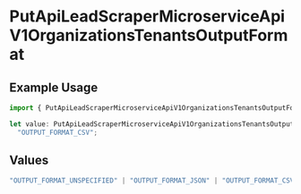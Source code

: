 # PutApiLeadScraperMicroserviceApiV1OrganizationsTenantsOutputFormat

## Example Usage

```typescript
import { PutApiLeadScraperMicroserviceApiV1OrganizationsTenantsOutputFormat } from "oppulence-backend-sdk/models/operations";

let value: PutApiLeadScraperMicroserviceApiV1OrganizationsTenantsOutputFormat =
  "OUTPUT_FORMAT_CSV";
```

## Values

```typescript
"OUTPUT_FORMAT_UNSPECIFIED" | "OUTPUT_FORMAT_JSON" | "OUTPUT_FORMAT_CSV" | "OUTPUT_FORMAT_BIGQUERY" | "OUTPUT_FORMAT_POSTGRES"
```